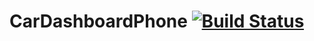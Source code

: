 # CarDashboardPhone [![Build Status](https://travis-ci.org/eclubprague/CarDashboardPhone.svg?branch=master)](https://travis-ci.org/eclubprague/CarDashboardPhone)
